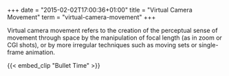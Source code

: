 +++
date = "2015-02-02T17:00:36+01:00"
title = "Virtual Camera Movement"
term = "virtual-camera-movement"
+++

Virtual camera movement refers to the creation of the perceptual sense
of movement through space by the manipulation of focal length (as in
zoom or CGI shots), or by more irregular techniques such as moving
sets or single-frame animation.<!--more-->


{{< embed_clip "Bullet Time" >}}
